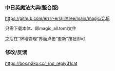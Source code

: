 ### 中日英魔法大典(整合版)

https://github.com/errrr-er/alll/tree/main/magic/CJE

只需下载本体、即magic_all.toml文件

之后在“牌堆管理”界面点击“更新”按钮即可

### 修改/反馈

https://box.n3ko.cc/_/no_reply31cat
